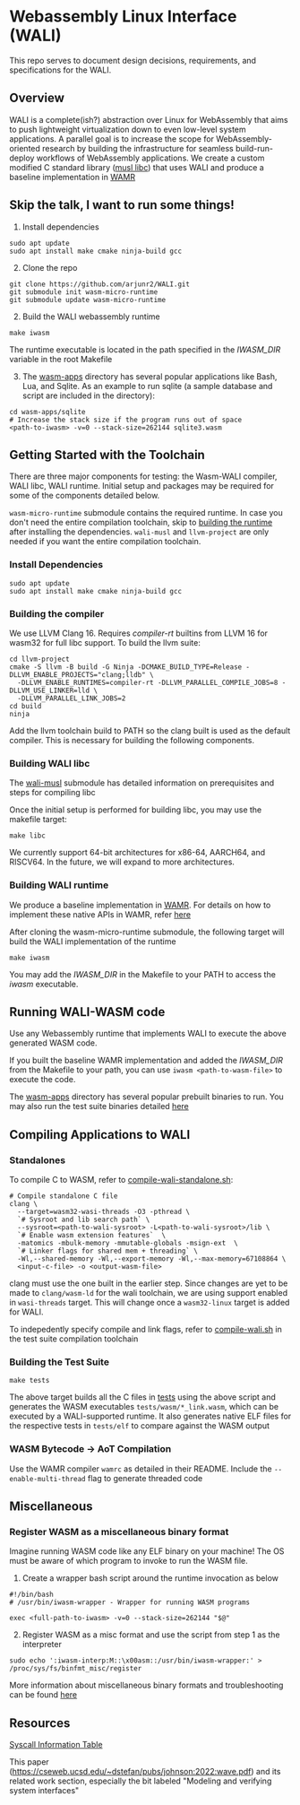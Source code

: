 # Webassembly Linux Interface (WALI)

This repo serves to document design decisions, requirements, and specifications for the WALI.

## Overview
WALI is a complete(ish?) abstraction over Linux for WebAssembly that aims to push lightweight virtualization
down to even low-level system applications. 
A parallel goal is to increase the scope for WebAssembly-oriented research by building the infrastructure for 
seamless build-run-deploy workflows of WebAssembly applications.
We create a custom modified C standard library ([musl libc](https://github.com/arjunr2/wali-musl)) that uses WALI
and produce a baseline implementation in [WAMR](https://github.com/SilverLineFramework/wasm-micro-runtime/tree/wali)

## Skip the talk, I want to run some things!

1. Install dependencies
```shell
sudo apt update
sudo apt install make cmake ninja-build gcc
```

2. Clone the repo
```shell
git clone https://github.com/arjunr2/WALI.git
git submodule init wasm-micro-runtime
git submodule update wasm-micro-runtime
```

2. Build the WALI webassembly runtime
```shell
make iwasm
```
The runtime executable is located in the path specified in the *IWASM_DIR* variable in the root Makefile

3. The [wasm-apps](wasm-apps) directory has several popular applications like Bash, Lua, and Sqlite.
As an example to run sqlite (a sample database and script are included in the directory):
```shell
cd wasm-apps/sqlite
# Increase the stack size if the program runs out of space
<path-to-iwasm> -v=0 --stack-size=262144 sqlite3.wasm
```


## Getting Started with the Toolchain

There are three major components for testing: the Wasm-WALI compiler, WALI libc, WALI runtime. 
Initial setup and packages may be required for some of the components detailed below.

`wasm-micro-runtime` submodule contains the required runtime. In case you don't need the 
entire compilation toolchain, skip to [building the runtime](#building-wali-runtime) after
installing the dependencies. `wali-musl` and 
`llvm-project` are only needed if you want the entire compilation toolchain.

### Install Dependencies

```shell
sudo apt update
sudo apt install make cmake ninja-build gcc
```

### Building the compiler

We use LLVM Clang 16. Requires *compiler-rt* builtins from LLVM 16 for wasm32 for full libc support.
To build the llvm suite:

```shell
cd llvm-project
cmake -S llvm -B build -G Ninja -DCMAKE_BUILD_TYPE=Release -DLLVM_ENABLE_PROJECTS="clang;lldb" \
  -DLLVM_ENABLE_RUNTIMES=compiler-rt -DLLVM_PARALLEL_COMPILE_JOBS=8 -DLLVM_USE_LINKER=lld \
  -DLLVM_PARALLEL_LINK_JOBS=2
cd build
ninja
```

Add the llvm toolchain build to PATH so the clang built is used as the default compiler. This is necessary for 
building the following components.



### Building WALI libc

The [wali-musl](https://github.com/arjunr2/wali-musl) submodule has detailed information on prerequisites and steps for compiling libc

Once the initial setup is performed for building libc, you may use the makefile target:
```shell
make libc
```

We currently support 64-bit architectures for x86-64, AARCH64, and RISCV64. In the future, we will expand
to more architectures.


### Building WALI runtime

We produce a baseline implementation in [WAMR](https://github.com/SilverLineFramework/wasm-micro-runtime/tree/wali).
For details on how to implement these native APIs in WAMR, refer [here](https://github.com/bytecodealliance/wasm-micro-runtime/blob/main/doc/export_native_api.md)

After cloning the wasm-micro-runtime submodule, the following target will build the WALI implementation of the runtime
```shell
make iwasm
```
You may add the *IWASM_DIR* in the Makefile to your PATH to access the *iwasm* executable.


## Running WALI-WASM code

Use any Webassembly runtime that implements WALI to execute the above generated WASM code.

If you built the baseline WAMR implementation and added the *IWASM_DIR* from the Makefile to your path,
you can use `iwasm <path-to-wasm-file>` to execute the code.

The [wasm-apps](wasm-apps) directory has several popular prebuilt binaries to run. You may also
run the test suite binaries detailed [here](#building-the-test-suite)


## Compiling Applications to WALI

### Standalones

To compile C to WASM, refer to
[compile-wali-standalone.sh](tests/compile-wali-standalone.sh):

```shell
# Compile standalone C file
clang \
  --target=wasm32-wasi-threads -O3 -pthread \
  `# Sysroot and lib search path` \
  --sysroot=<path-to-wali-sysroot> -L<path-to-wali-sysroot>/lib \
  `# Enable wasm extension features`  \
  -matomics -mbulk-memory -mmutable-globals -msign-ext  \
  `# Linker flags for shared mem + threading` \
  -Wl,--shared-memory -Wl,--export-memory -Wl,--max-memory=67108864 \
  <input-c-file> -o <output-wasm-file>
```

clang must use the one built in the earlier step. Since changes are yet to be made to `clang/wasm-ld` for the wali toolchain, we are using support enabled 
in `wasi-threads` target. This will change once a `wasm32-linux` target is added for WALI.

To indepedently specify compile and link flags, refer to [compile-wali.sh](tests/compile-wali.sh) in the test suite compilation toolchain

### Building the Test Suite
```shell
make tests
```

The above target builds all the C files in [tests](tests) using the above script and generates the WASM executables `tests/wasm/*_link.wasm`, which
can be executed by a WALI-supported runtime. It also generates native ELF files for the respective tests in `tests/elf` to compare
against the WASM output

### WASM Bytecode -> AoT Compilation

Use the WAMR compiler `wamrc` as detailed in their README. Include the 
`--enable-multi-thread` flag to generate threaded code



## Miscellaneous

### Register WASM as a miscellaneous binary format

Imagine running WASM code like any ELF binary on your machine! The OS must be aware of which program to invoke to
run the WASM file. 

1. Create a wrapper bash script around the runtime invocation as below
```shell
#!/bin/bash
# /usr/bin/iwasm-wrapper - Wrapper for running WASM programs

exec <full-path-to-iwasm> -v=0 --stack-size=262144 "$@"
```
2. Register WASM as a misc format and use the script from step 1 as the interpreter
```shell
sudo echo ':iwasm-interp:M::\x00asm::/usr/bin/iwasm-wrapper:' > /proc/sys/fs/binfmt_misc/register
```

More information about miscellaneous binary formats and troubleshooting can be found [here](https://docs.kernel.org/admin-guide/binfmt-misc.html)

## Resources
[Syscall Information Table](https://docs.google.com/spreadsheets/d/1__2NqMqGLHdjFFYonkF49IkGgfv62TJCpZuXqhXwnlc/edit?usp=sharing)

This paper (https://cseweb.ucsd.edu/~dstefan/pubs/johnson:2022:wave.pdf) and its related work section, especially the bit labeled "Modeling and verifying system interfaces"


